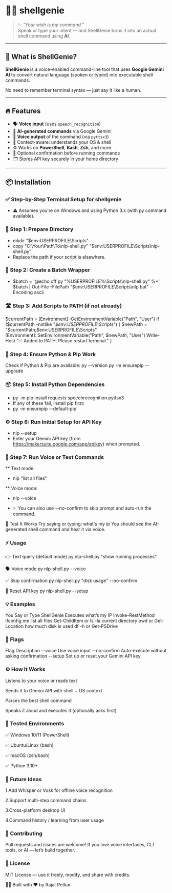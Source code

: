 # 🧞‍♂️ shellgenie

> ✨ *“Your wish is my command.”*  
Speak or type your intent — and ShellGenie turns it into an actual shell command using **AI**.

---

## 🚀 What is ShellGenie?

**ShellGenie** is a voice-enabled command-line tool that uses **Google Gemini AI** to convert natural language (spoken or typed) into executable shell commands.

No need to remember terminal syntax — just say it like a human.

---

## 🔥 Features

- 🗣️ **Voice input** (uses `speech_recognition`)
- 🤖 **AI-generated commands** via Google Gemini
- 💬 **Voice output** of the command (via `pyttsx3`)
- 🧠 Context-aware: understands your OS & shell
- ⚙️ Works on **PowerShell**, **Bash**, **Zsh**, and more
- 🚫 Optional confirmation before running commands
- 🗂️ Stores API key securely in your home directory

---

## 📦 Installation

### ✅ Step-by-Step Terminal Setup for shellgenie
- ⚠️ Assumes you're on Windows and using Python 3.x (with py command available).

### 🧩 Step 1: Prepare Directory
- mkdir "$env:USERPROFILE\Scripts"
- copy "C:\Your\Path\To\nlp-shell.py" "$env:USERPROFILE\Scripts\nlp-shell.py"
- Replace the path if your script is elsewhere.

### 🧾 Step 2: Create a Batch Wrapper
- $batch = '@echo off
py "%USERPROFILE%\Scripts\nlp-shell.py" %*'
$batch | Out-File -FilePath "$env:USERPROFILE\Scripts\nlp.bat" -Encoding ascii

### 🛣️ Step 3: Add Scripts to PATH (if not already)

$currentPath = [Environment]::GetEnvironmentVariable("Path", "User")
if ($currentPath -notlike "*$env:USERPROFILE\Scripts*") {
    $newPath = "$currentPath;$env:USERPROFILE\Scripts"
    [Environment]::SetEnvironmentVariable("Path", $newPath, "User")
    Write-Host "✅ Added to PATH. Please restart terminal."
}

### 🐍 Step 4: Ensure Python & Pip Work
Check if Python & Pip are available:
py --version
py -m ensurepip --upgrade

### 📦 Step 5: Install Python Dependencies
- py -m pip install requests speechrecognition pyttsx3
- If any of these fail, install pip first:
- py -m ensurepip --default-pip'
  
### ⚙️ Step 6: Run Initial Setup for API Key
- nlp --setup
- Enter your Gemini API key (from https://makersuite.google.com/app/apikey) when prompted.

### 🎤 Step 7: Run Voice or Text Commands
** Text mode:
- nlp "list all files"
  
** Voice mode:
- nlp --voice

- ✨ You can also use --no-confirm to skip prompt and auto-run the command.

🧪 Test It Works
Try saying or typing:
what's my ip
You should see the AI-generated shell command and hear it via voice.

### ⚡ Usage
👉 Text query (default mode)
py nlp-shell.py "show running processes"

🗣️ Voice mode
py nlp-shell.py --voice

✅ Skip confirmation
py nlp-shell.py "disk usage" --no-confirm

🔧 Reset API key
py nlp-shell.py --setup

### 💡 Examples
You Say or Type	ShellGenie Executes
what’s my IP	Invoke-RestMethod ifconfig.me
list all files	Get-ChildItem or ls -la
current directory	pwd or Get-Location
how much disk is used	df -h or Get-PSDrive

### 🧩 Flags
Flag	Description
--voice	Use voice input
--no-confirm	Auto-execute without asking confirmation
--setup	Set up or reset your Gemini API key

### ⚙️ How It Works
Listens to your voice or reads text

Sends it to Gemini API with shell + OS context

Parses the best shell command

Speaks it aloud and executes it (optionally asks first)

### 🧪 Tested Environments
✅ Windows 10/11 (PowerShell)

✅ Ubuntu/Linux (bash)

✅ macOS (zsh/bash)

✅ Python 3.10+

### 🧠 Future Ideas
1.Add Whisper or Vosk for offline voice recognition

2.Support multi-step command chains

3.Cross-platform desktop UI

4.Command history / learning from user usage

### 🤝 Contributing
Pull requests and issues are welcome! If you love voice interfaces, CLI tools, or AI — let’s build together.

### 📄 License
MIT License — use it freely, modify, and share with credits.

👨‍💻 Built with ❤️ by Rajat Petkar
